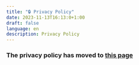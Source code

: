 ```yaml
---
title: "🔒 Privacy Policy"
date: 2023-11-13T16:13:0+1:00
draft: false
language: en
description: Privacy Policy
---
```


### The privacy policy has moved to [this page](https://r4fo.com/policies)

<br>
<br>